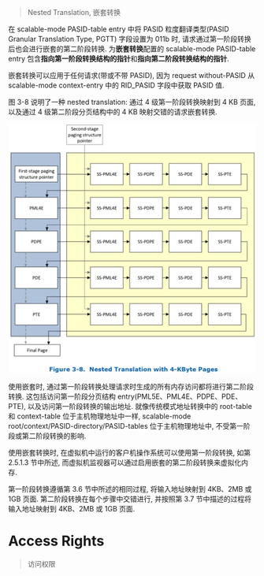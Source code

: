 
> Nested Translation, 嵌套转换

在 scalable-mode PASID-table entry 中将 PASID 粒度翻译类型(PASID Granular Translation Type, PGTT) 字段设置为 011b 时, 请求通过第一阶段转换后也会进行嵌套的第二阶段转换. 为**嵌套转换**配置的 scalable-mode PASID-table entry 包含**指向第一阶段转换结构的指针**和**指向第二阶段转换结构的指针**. 

嵌套转换可以应用于任何请求(带或不带 PASID), 因为 request without-PASID 从 scalable-mode context-entry 中的 RID_PASID 字段中获取 PASID 值. 

图 3-8 说明了一种 nested translation: 通过 4 级第一阶段转换映射到 4 KB 页面, 以及通过 4 级第二阶段分页结构中的 4 KB 映射交错的请求嵌套转换. 

![2022-11-26-23-46-59.png](./images/2022-11-26-23-46-59.png)

使用嵌套时, 通过第一阶段转换处理请求时生成的所有内存访问都将进行第二阶段转换. 这包括访问第一阶段分页结构 entry(PML5E、PML4E、PDPE、PDE、PTE), 以及访问第一阶段转换的输出地址. 就像传统模式地址转换中的 root-table 和 context-table 位于主机物理地址中一样, scalable-mode root/context/PASID-directory/PASID-tables 位于主机物理地址中, 不受第一阶段或第二阶段转换的影响.  

使用嵌套转换时, 在虚拟机中运行的客户机操作系统可以使用第一阶段转换, 如第 2.5.1.3 节中所述, 而虚拟机监视器可以通过启用嵌套的第二阶段转换来虚拟化内存. 

第一阶段转换遵循第 3.6 节中所述的相同过程, 将输入地址映射到 4KB、2MB 或 1GB 页面. 第二阶段转换在每个步骤中交错进行, 并按照第 3.7 节中描述的过程将输入地址映射到 4KB、2MB 或 1GB 页面. 

# Access Rights

> 访问权限

